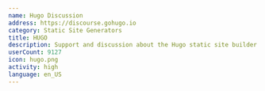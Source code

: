 ```yaml
---
name: Hugo Discussion
address: https://discourse.gohugo.io
category: Static Site Generators
title: HUGO
description: Support and discussion about the Hugo static site builder.
userCount: 9127
icon: hugo.png
activity: high
language: en_US
---
```

